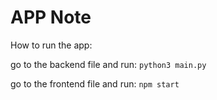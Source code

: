 # APP Note

How to run the app:

go to the backend file and run:
`python3 main.py`

go to the frontend file and run:
`npm start`
